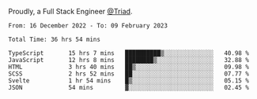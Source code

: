 Proudly, a Full Stack Engineer [@Triad](https://github.com/Triad-Behavioral-Health).
<!--START_SECTION:waka-->

```text
From: 16 December 2022 - To: 09 February 2023

Total Time: 36 hrs 54 mins

TypeScript       15 hrs 7 mins   ██████████▒░░░░░░░░░░░░░░   40.98 %
JavaScript       12 hrs 8 mins   ████████▒░░░░░░░░░░░░░░░░   32.88 %
HTML             3 hrs 40 mins   ██▒░░░░░░░░░░░░░░░░░░░░░░   09.98 %
SCSS             2 hrs 52 mins   ██░░░░░░░░░░░░░░░░░░░░░░░   07.77 %
Svelte           1 hr 54 mins    █▒░░░░░░░░░░░░░░░░░░░░░░░   05.15 %
JSON             54 mins         ▓░░░░░░░░░░░░░░░░░░░░░░░░   02.45 %
```

<!--END_SECTION:waka-->
